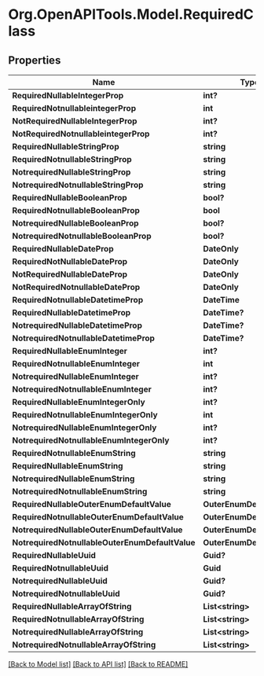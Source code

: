 # Org.OpenAPITools.Model.RequiredClass

## Properties

Name | Type | Description | Notes
------------ | ------------- | ------------- | -------------
**RequiredNullableIntegerProp** | **int?** |  | 
**RequiredNotnullableintegerProp** | **int** |  | 
**NotRequiredNullableIntegerProp** | **int?** |  | [optional] 
**NotRequiredNotnullableintegerProp** | **int?** |  | [optional] 
**RequiredNullableStringProp** | **string** |  | 
**RequiredNotnullableStringProp** | **string** |  | 
**NotrequiredNullableStringProp** | **string** |  | [optional] 
**NotrequiredNotnullableStringProp** | **string** |  | [optional] 
**RequiredNullableBooleanProp** | **bool?** |  | 
**RequiredNotnullableBooleanProp** | **bool** |  | 
**NotrequiredNullableBooleanProp** | **bool?** |  | [optional] 
**NotrequiredNotnullableBooleanProp** | **bool?** |  | [optional] 
**RequiredNullableDateProp** | **DateOnly** |  | 
**RequiredNotNullableDateProp** | **DateOnly** |  | 
**NotRequiredNullableDateProp** | **DateOnly** |  | [optional] 
**NotRequiredNotnullableDateProp** | **DateOnly** |  | [optional] 
**RequiredNotnullableDatetimeProp** | **DateTime** |  | 
**RequiredNullableDatetimeProp** | **DateTime?** |  | 
**NotrequiredNullableDatetimeProp** | **DateTime?** |  | [optional] 
**NotrequiredNotnullableDatetimeProp** | **DateTime?** |  | [optional] 
**RequiredNullableEnumInteger** | **int?** |  | 
**RequiredNotnullableEnumInteger** | **int** |  | 
**NotrequiredNullableEnumInteger** | **int?** |  | [optional] 
**NotrequiredNotnullableEnumInteger** | **int?** |  | [optional] 
**RequiredNullableEnumIntegerOnly** | **int?** |  | 
**RequiredNotnullableEnumIntegerOnly** | **int** |  | 
**NotrequiredNullableEnumIntegerOnly** | **int?** |  | [optional] 
**NotrequiredNotnullableEnumIntegerOnly** | **int?** |  | [optional] 
**RequiredNotnullableEnumString** | **string** |  | 
**RequiredNullableEnumString** | **string** |  | 
**NotrequiredNullableEnumString** | **string** |  | [optional] 
**NotrequiredNotnullableEnumString** | **string** |  | [optional] 
**RequiredNullableOuterEnumDefaultValue** | **OuterEnumDefaultValue** |  | 
**RequiredNotnullableOuterEnumDefaultValue** | **OuterEnumDefaultValue** |  | 
**NotrequiredNullableOuterEnumDefaultValue** | **OuterEnumDefaultValue** |  | [optional] 
**NotrequiredNotnullableOuterEnumDefaultValue** | **OuterEnumDefaultValue** |  | [optional] 
**RequiredNullableUuid** | **Guid?** |  | 
**RequiredNotnullableUuid** | **Guid** |  | 
**NotrequiredNullableUuid** | **Guid?** |  | [optional] 
**NotrequiredNotnullableUuid** | **Guid?** |  | [optional] 
**RequiredNullableArrayOfString** | **List&lt;string&gt;** |  | 
**RequiredNotnullableArrayOfString** | **List&lt;string&gt;** |  | 
**NotrequiredNullableArrayOfString** | **List&lt;string&gt;** |  | [optional] 
**NotrequiredNotnullableArrayOfString** | **List&lt;string&gt;** |  | [optional] 

[[Back to Model list]](../README.md#documentation-for-models) [[Back to API list]](../README.md#documentation-for-api-endpoints) [[Back to README]](../README.md)

